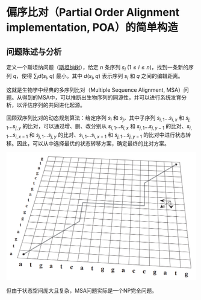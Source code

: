 # 偏序比对（Partial Order Alignment implementation, POA）的简单构造
## 问题陈述与分析
定义一个斯坦纳问题（[斯坦纳树](https://oi-wiki.org/graph/steiner-tree/)），给定 $n$ 条序列 $s_i$ $(1\leq i\leq n)$，找到一条新的序列 $q$，使得 $\sum_i d(s_i, q)$ 最小。其中 $d(s_i, q)$ 表示序列 $s_i$ 和 $q$ 之间的编辑距离。

这就是生物学中经典的多序列比对（Multiple Sequence Alignment, MSA）问题。从得到的MSA中，可以推断出生物序列的同源性，并可以进行系统发育分析，以评估序列的共同进化起源。

回顾双序列比对的动态规划算法：给定序列 $s_i$ 和 $s_j$，其中子序列 $s_{i,1}\ldots s_{i,x}$ 和 $s_{j,1}\ldots s_{j,y}$ 的比对，可以通过增、删、改分别从 $s_{i,1}\ldots s_{i,x}$ 和 $s_{j,1}\ldots s_{j,y-1}$ 的比对、$s_{i,1}\ldots s_{i,x-1}$ 和 $s_{j,1}\ldots s_{j,y}$ 的比对、$s_{i,1}\ldots s_{i,x-1}$ 和 $s_{j,1}\ldots s_{j,y-1}$ 的比对中进行状态转移。因此，可以从中选择最优的状态转移方案，确定最终的比对方案。

![二维空间上的状态转移](./pic/DP.png)

但由于状态空间庞大且复杂，MSA问题实际是一个NP完全问题。